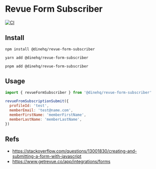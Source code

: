 # Revue Form Subscriber

[![CI](https://github.com/dinehq/revue-form-subscriber/actions/workflows/ci.yml/badge.svg?branch=main)](https://github.com/dinehq/revue-form-subscriber/actions/workflows/ci.yml)

## Install

```
npm install @dinehq/revue-form-subscriber
```

```
yarn add @dinehq/revue-form-subscriber
```

```
pnpm add @dinehq/revue-form-subscriber
```

## Usage

```js
import { revueFormSubscriber } from '@dinehq/revue-form-subscriber'

revueFromSubscriptionSubmit({
  profileId: 'test',
  memberEmail: 'test@name.com',
  memberFirstName: 'memberFirstName',
  memberLastName: 'memberLastName',
})
```

## Refs

- https://stackoverflow.com/questions/13001830/creating-and-submitting-a-form-with-javascript
- https://www.getrevue.co/app/integrations/forms
